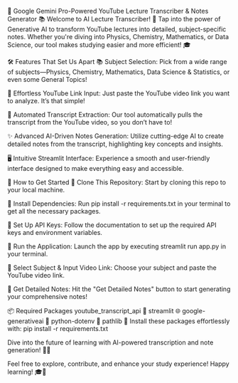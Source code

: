 🚀 Google Gemini Pro-Powered YouTube Lecture Transcriber & Notes Generator 📚
Welcome to AI Lecture Transcriber! 🌟 Tap into the power of Generative AI to transform YouTube lectures into detailed, subject-specific notes. Whether you're diving into Physics, Chemistry, Mathematics, or Data Science, our tool makes studying easier and more efficient! 🎓

🛠️ Features That Set Us Apart
📚 Subject Selection: Pick from a wide range of subjects—Physics, Chemistry, Mathematics, Data Science & Statistics, or even some General Topics!

🔗 Effortless YouTube Link Input: Just paste the YouTube video link you want to analyze. It’s that simple!

🤖 Automated Transcript Extraction: Our tool automatically pulls the transcript from the YouTube video, so you don’t have to!

✨ Advanced AI-Driven Notes Generation: Utilize cutting-edge AI to create detailed notes from the transcript, highlighting key concepts and insights.

🖥️ Intuitive Streamlit Interface: Experience a smooth and user-friendly interface designed to make everything easy and accessible.

🏁 How to Get Started
🔄 Clone This Repository: Start by cloning this repo to your local machine.

🔧 Install Dependencies: Run pip install -r requirements.txt in your terminal to get all the necessary packages.

🔑 Set Up API Keys: Follow the documentation to set up the required API keys and environment variables.

🚀 Run the Application: Launch the app by executing streamlit run app.py in your terminal.

🎯 Select Subject & Input Video Link: Choose your subject and paste the YouTube video link.

📝 Get Detailed Notes: Hit the "Get Detailed Notes" button to start generating your comprehensive notes!

📦 Required Packages
youtube_transcript_api 📝
streamlit 🌐
google-generativeai 🤖
python-dotenv 🔐
pathlib 📂
Install these packages effortlessly with: pip install -r requirements.txt

Dive into the future of learning with AI-powered transcription and note generation! 🚀✨

Feel free to explore, contribute, and enhance your study experience! Happy learning! 🎓📘
